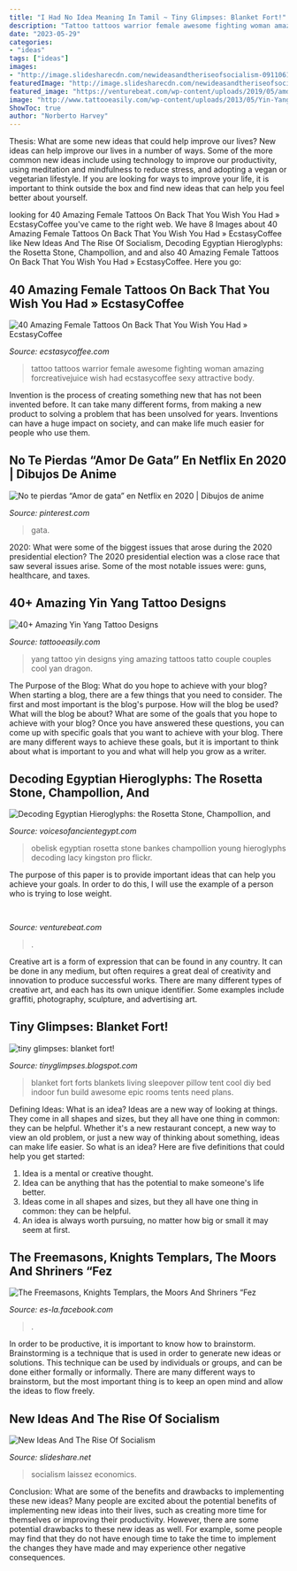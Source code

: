 ```yaml
---
title: "I Had No Idea Meaning In Tamil ~ Tiny Glimpses: Blanket Fort!"
description: "Tattoo tattoos warrior female awesome fighting woman amazing forcreativejuice wish had ecstasycoffee sexy attractive body"
date: "2023-05-29"
categories:
- "ideas"
tags: ["ideas"]
images:
- "http://image.slidesharecdn.com/newideasandtheriseofsocialism-091106110217-phpapp02/95/new-ideas-and-the-rise-of-socialism-2-728.jpg?cb=1257505367"
featuredImage: "http://image.slidesharecdn.com/newideasandtheriseofsocialism-091106110217-phpapp02/95/new-ideas-and-the-rise-of-socialism-2-728.jpg?cb=1257505367"
featured_image: "https://venturebeat.com/wp-content/uploads/2019/05/amd-ryzen-third-generation.jpg"
image: "http://www.tattooeasily.com/wp-content/uploads/2013/05/Yin-Yang-Tattoo-Designs-30.jpg"
ShowToc: true
author: "Norberto Harvey"
---
```



Thesis: What are some new ideas that could help improve our lives?
New ideas can help improve our lives in a number of ways. Some of the more common new ideas include using technology to improve our productivity, using meditation and mindfulness to reduce stress, and adopting a vegan or vegetarian lifestyle. If you are looking for ways to improve your life, it is important to think outside the box and find new ideas that can help you feel better about yourself.

	

		
looking for 40 Amazing Female Tattoos On Back That You Wish You Had » EcstasyCoffee you've came to the right web. We have 8 Images about 40 Amazing Female Tattoos On Back That You Wish You Had » EcstasyCoffee like New Ideas And The Rise Of Socialism, Decoding Egyptian Hieroglyphs: the Rosetta Stone, Champollion, and and also 40 Amazing Female Tattoos On Back That You Wish You Had » EcstasyCoffee. Here you go:
		
    
## 40 Amazing Female Tattoos On Back That You Wish You Had » EcstasyCoffee

<img loading=lazy src="https://i0.wp.com/www.ecstasycoffee.com/wp-content/uploads/2016/09/Attractive-Fighting-Warrior-Tattoo.jpg?resize=600%2C600" onerror="this.onerror=null;this.src='https://tse4.mm.bing.net/th?id=OIP.K6GRyyBM-M0HVF6xTaGEUAHaHa&amp;pid=15.1';" alt="40 Amazing Female Tattoos On Back That You Wish You Had » EcstasyCoffee">

_Source: ecstasycoffee.com_

>tattoo tattoos warrior female awesome fighting woman amazing forcreativejuice wish had ecstasycoffee sexy attractive body. 

	

Invention is the process of creating something new that has not been invented before. It can take many different forms, from making a new product to solving a problem that has been unsolved for years. Inventions can have a huge impact on society, and can make life much easier for people who use them.

    
## No Te Pierdas “Amor De Gata” En Netflix En 2020 | Dibujos De Anime

<img loading=lazy src="https://i.pinimg.com/736x/b3/fb/8d/b3fb8db6e24d4127bc00617934e23d21.jpg" onerror="this.onerror=null;this.src='https://tse4.mm.bing.net/th?id=OIP.Uw-QPxPCBO0SAdvkJHWLfAAAAA&amp;pid=15.1';" alt="No te pierdas “Amor de gata” en Netflix en 2020 | Dibujos de anime">

_Source: pinterest.com_

>gata. 

	

2020: What were some of the biggest issues that arose during the 2020 presidential election?
The 2020 presidential election was a close race that saw several issues arise. Some of the most notable issues were: guns, healthcare, and taxes.

    
## 40+ Amazing Yin Yang Tattoo Designs

<img loading=lazy src="http://www.tattooeasily.com/wp-content/uploads/2013/05/Yin-Yang-Tattoo-Designs-30.jpg" onerror="this.onerror=null;this.src='https://tse2.mm.bing.net/th?id=OIP.VkBRV6WlkBHYFesSqS-wEAHaJ1&amp;pid=15.1';" alt="40+ Amazing Yin Yang Tattoo Designs">

_Source: tattooeasily.com_

>yang tattoo yin designs ying amazing tattoos tatto couple couples cool yan dragon. 

	

The Purpose of the Blog: What do you hope to achieve with your blog?
When starting a blog, there are a few things that you need to consider. The first and most important is the blog's purpose. How will the blog be used? What will the blog be about? What are some of the goals that you hope to achieve with your blog? Once you have answered these questions, you can come up with specific goals that you want to achieve with your blog. There are many different ways to achieve these goals, but it is important to think about what is important to you and what will help you grow as a writer.

    
## Decoding Egyptian Hieroglyphs: The Rosetta Stone, Champollion, And

<img loading=lazy src="http://www.voicesofancientegypt.com/wp-content/uploads/2018/07/Bankes-Obelisk.jpg" onerror="this.onerror=null;this.src='https://tse4.mm.bing.net/th?id=OIP.oIsNFpylDSFLNfrE3AlB6gHaJ4&amp;pid=15.1';" alt="Decoding Egyptian Hieroglyphs: the Rosetta Stone, Champollion, and">

_Source: voicesofancientegypt.com_

>obelisk egyptian rosetta stone bankes champollion young hieroglyphs decoding lacy kingston pro flickr. 

	

The purpose of this paper is to provide important ideas that can help you achieve your goals. In order to do this, I will use the example of a person who is trying to lose weight.

    
## 

<img loading=lazy src="https://venturebeat.com/wp-content/uploads/2019/05/amd-ryzen-third-generation.jpg" onerror="this.onerror=null;this.src='https://tse1.mm.bing.net/th?id=OIP.11ghnT6m99Zk2gavAzErcQHaDt&amp;pid=15.1';" alt="">

_Source: venturebeat.com_

>. 

	

Creative art is a form of expression that can be found in any country. It can be done in any medium, but often requires a great deal of creativity and innovation to produce successful works. There are many different types of creative art, and each has its own unique identifier. Some examples include graffiti, photography, sculpture, and advertising art.

    
## Tiny Glimpses: Blanket Fort!

<img loading=lazy src="https://lh3.googleusercontent.com/proxy/aXMxJ7iQlN_C93C4eEyK0YDnyshIlZg8Px3QqHwtrwIHaO_9wR-wkv1hDCFHeTPFNZs7wF1rlOA3G5Rq3zxVFG7UZTJT7S5zFIirIZhQLUYB=s0-d" onerror="this.onerror=null;this.src='https://tse4.mm.bing.net/th?id=OIP.MxV2LB9UMiZRYoWK3s448AHaJ6&amp;pid=15.1';" alt="tiny glimpses: blanket fort!">

_Source: tinyglimpses.blogspot.com_

>blanket fort forts blankets living sleepover pillow tent cool diy bed indoor fun build awesome epic rooms tents need plans. 

	

Defining Ideas: What is an idea?
Ideas are a new way of looking at things. They come in all shapes and sizes, but they all have one thing in common: they can be helpful. Whether it's a new restaurant concept, a new way to view an old problem, or just a new way of thinking about something, ideas can make life easier. So what is an idea? Here are five definitions that could help you get started: 
1) Idea is a mental or creative thought.
2) Idea can be anything that has the potential to make someone's life better.
3) Ideas come in all shapes and sizes, but they all have one thing in common: they can be helpful.
4) An idea is always worth pursuing, no matter how big or small it may seem at first.

    
## The Freemasons, Knights Templars, The Moors And Shriners “Fez

<img loading=lazy src="https://lookaside.fbsbx.com/lookaside/crawler/media/?media_id=448453825584283" onerror="this.onerror=null;this.src='https://tse2.mm.bing.net/th?id=OIP.uBXw0monCd0Io-zP3Yk8qwHaJY&amp;pid=15.1';" alt="The Freemasons, Knights Templars, the Moors And Shriners “Fez">

_Source: es-la.facebook.com_

>. 

	

In order to be productive, it is important to know how to brainstorm. Brainstorming is a technique that is used in order to generate new ideas or solutions. This technique can be used by individuals or groups, and can be done either formally or informally. There are many different ways to brainstorm, but the most important thing is to keep an open mind and allow the ideas to flow freely.

    
## New Ideas And The Rise Of Socialism

<img loading=lazy src="http://image.slidesharecdn.com/newideasandtheriseofsocialism-091106110217-phpapp02/95/new-ideas-and-the-rise-of-socialism-2-728.jpg?cb=1257505367" onerror="this.onerror=null;this.src='https://tse3.mm.bing.net/th?id=OIP.f-PCuL2RMz5q_UCFQjPU6wHaFj&amp;pid=15.1';" alt="New Ideas And The Rise Of Socialism">

_Source: slideshare.net_

>socialism laissez economics. 

	

Conclusion: What are some of the benefits and drawbacks to implementing these new ideas?
Many people are excited about the potential benefits of implementing new ideas into their lives, such as creating more time for themselves or improving their productivity. However, there are some potential drawbacks to these new ideas as well. For example, some people may find that they do not have enough time to take the time to implement the changes they have made and may experience other negative consequences.

